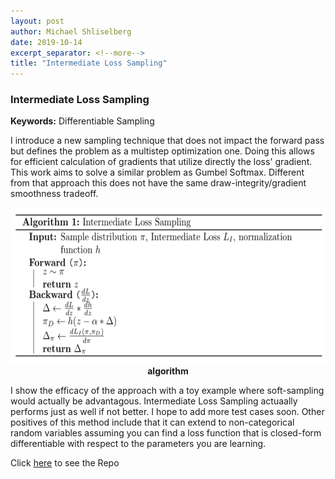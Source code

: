 ```yaml
---
layout: post
author: Michael Shliselberg
date: 2019-10-14
excerpt_separator: <!--more-->
title: "Intermediate Loss Sampling"
---
```


### Intermediate Loss Sampling  
**Keywords:** Differentiable Sampling 

I introduce a new sampling technique that does not impact the forward pass but defines the problem as a multistep optimization one. Doing this allows for efficient calculation of gradients that utilize directly the loss' gradient. This work aims to solve a similar problem as Gumbel Softmax. Different from that approach this does not have the same draw-integrity/gradient smoothness tradeoff. 

<!--more-->
  
<p align="center">
  <img src="/images/ILS/ILS.png" width="650px" height="250px">
  <br><b>algorithm</b>
</p> 
  
I show the efficacy of the approach with a toy example where soft-sampling would actually be advantagous. Intermediate Loss Sampling actuaally performs just as well if not better. I hope to add more test cases soon. Other positives of this method include that it can extend to non-categorical random variables assuming you can find a loss function that is closed-form differentiable with respect to the parameters you are learning.  

Click [here](https://github.com/mshlis/ILSampling) to see the Repo